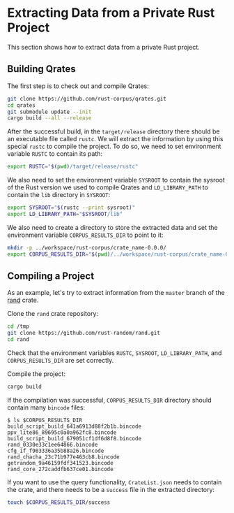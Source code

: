 # Extracting Data from a Private Rust Project

This section shows how to extract data from a private Rust project.

## Building Qrates

The first step is to check out and compile Qrates:

```bash
git clone https://github.com/rust-corpus/qrates.git
cd qrates
git submodule update --init
cargo build --all --release
```

After the successful build, in the `target/release` directory there should be an executable file called `rustc`. We will extract the information by using this special `rustc` to compile the project. To do so, we need to set environment variable `RUSTC` to contain its path:

```bash
export RUSTC="$(pwd)/target/release/rustc"
```

We also need to set the environment variable `SYSROOT` to contain the sysroot of the Rust version we used to compile Qrates and `LD_LIBRARY_PATH` to contain the `lib` directory in `SYSROOT`:

```bash
export SYSROOT="$(rustc --print sysroot)"
export LD_LIBRARY_PATH="$SYSROOT/lib"
```

We also need to create a directory to store the extracted data and set the environment variable `CORPUS_RESULTS_DIR` to point to it:

```bash
mkdir -p ../workspace/rust-corpus/crate_name-0.0.0/
export CORPUS_RESULTS_DIR="$(pwd)/../workspace/rust-corpus/crate_name-0.0.0/"
```

## Compiling a Project

As an example, let's try to extract information from the `master` branch of the [rand](https://github.com/rust-random/rand) crate.

Clone the `rand` crate repository:

```bash
cd /tmp
git clone https://github.com/rust-random/rand.git
cd rand
```

Check that the environment variables `RUSTC`, `SYSROOT`, `LD_LIBRARY_PATH`, and `CORPUS_RESULTS_DIR` are set correctly.

Compile the project:

```bash
cargo build
```

If the compilation was successful, `CORPUS_RESULTS_DIR` directory should contain many `bincode` files:

```console
$ ls $CORPUS_RESULTS_DIR
build_script_build_641a6913d88f2b1b.bincode  ppv_lite86_89695c0a0a962fc8.bincode
build_script_build_679051cf1df6d8f8.bincode  rand_0330e33c1ee64866.bincode
cfg_if_f903336a35b88a26.bincode              rand_chacha_23c71b977e463cb8.bincode
getrandom_9a46159fdf341523.bincode           rand_core_272caddfb637ce01.bincode
```

If you want to use the query functionality, `CrateList.json` needs to contain the crate, and there needs to be a `success` file in the extracted directory:

```bash
touch $CORPUS_RESULTS_DIR/success
```
